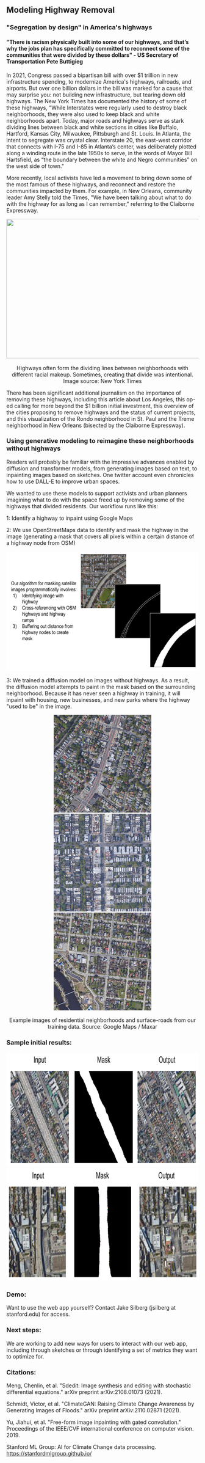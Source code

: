 ## Modeling Highway Removal

### "Segregation by design" in America's highways ###

#### "There is racism physically built into some of our highways, and that’s why the jobs plan has specifically committed to reconnect some of the communities that were divided by these dollars" - US Secretary of Transportation Pete Buttigieg 

In 2021, Congress passed a bipartisan bill with over $1 trillion in new infrastructure spending, to modernize America's highways, railroads, and airports. But over one billion dollars in the bill was marked for a cause that may surprise you: not building new infrastructure, but tearing down old highways. The New York Times has documented the history of some of these highways, "While Interstates were regularly used to destroy black neighborhoods, they were also used to keep black and white neighborhoods apart. Today, major roads and highways serve as stark dividing lines between black and white sections in cities like Buffalo, Hartford, Kansas City, Milwaukee, Pittsburgh and St. Louis. In Atlanta, the intent to segregate was crystal clear. Interstate 20, the east-west corridor that connects with I-75 and I-85 in Atlanta’s center, was deliberately plotted along a winding route in the late 1950s to serve, in the words of Mayor Bill Hartsfield, as “the boundary between the white and Negro communities” on the west side of town."

More recently, local activists have led a movement to bring down some of the most famous of these highways, and reconnect and restore the communities impacted by them. For example, in New Orleans, community leader Amy Stelly told the Times, "We have been talking about what to do with the highway for as long as I can remember," referring to the Claiborne Expressway.

<p align="center">
  <img src="Houston.png" width="600" height="365" />
</p>
<p align="center">
Highways often form the dividing lines between neighborhoods with different racial makeup. Sometimes, creating that divide was intentional. Image source: New York Times
</p>
There has been significant additional journalism on the importance of removing these highways, including this article about Los Angeles, this op-ed calling for more beyond the $1 billion initial investment, this overview of the cities proposing to remove highways and the status of current projects, and this visualization of the Rondo neighborhood in St. Paul and the Treme neighborhood in New Orleans (bisected by the Claiborne Expressway). 

### Using generative modeling to reimagine these neighborhoods without highways ###

Readers will probably be familiar with the impressive advances enabled by diffusion and transformer models, from generating images based on text, to inpainting images based on sketches. One twitter account even chronicles how to use DALL-E to improve urban spaces. 

We wanted to use these models to support activists and urban planners imagining what to do with the space freed up by removing some of the highways that divided residents. Our workflow runs like this:

1: Identify a highway to inpaint using Google Maps

2: We use OpenStreetMaps data to identify and mask the highway in the image (generating a mask that covers all pixels within a certain distance of a highway node from OSM)
<p align="center">
  <img src="Workflow.png" width="600" height="312" />
</p>

3: We trained a diffusion model on images without highways. As a result, the diffusion model attempts to paint in the mask based on the surrounding neighborhood. Because it has never seen a highway in training, it will inpaint with housing, new businesses, and new parks where the highway "used to be" in the image. 

<p align="center">
  <img src="Example1.jpg" width="256" height="256" />
  <img src="Example2.jpg" width="256" height="256" />
  <img src="Example3.jpg" width="256" height="256" />
</p>

<p align="center">
Example images of residential neighborhoods and surface-roads from our training data. Source: Google Maps / Maxar
</p>

### Sample initial results: 

<p align="center">
  <img src="Results1.png" height="300"/>
  <img src="Results2.png" height="295"/>
</p>

### Demo:

Want to use the web app yourself? Contact Jake Silberg (jsilberg at stanford.edu) for access.

### Next steps: 

We are working to add new ways for users to interact with our web app, including through sketches or through identifying a set of metrics they want to optimize for.

### Citations:

Meng, Chenlin, et al. "Sdedit: Image synthesis and editing with stochastic differential equations." arXiv preprint arXiv:2108.01073 (2021).

Schmidt, Victor, et al. "ClimateGAN: Raising Climate Change Awareness by Generating Images of Floods." arXiv preprint arXiv:2110.02871 (2021).

Yu, Jiahui, et al. "Free-form image inpainting with gated convolution." Proceedings of the IEEE/CVF international conference on computer vision. 2019.

Stanford ML Group: AI for Climate Change data processing. https://stanfordmlgroup.github.io/
